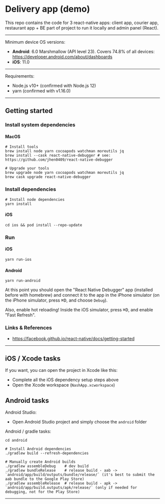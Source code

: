# Delivery app (demo)

This repo contains the code for 3 react-native apps: client app, courier app, restaurant app + BE part of project to run it locally and admin panel (React).

---

Minimum device OS versions:

-   **Android**: 6.0 Marshmallow (API level 23). Covers 74.8% of all devices: https://developer.android.com/about/dashboards
-   **iOS**: 11.0

---

Requirements:

-   Node.js v10+ (confirmed with Node.js 12)
-   yarn (confirmed with v1.16.0)

---

## Getting started

### Install system dependencies

#### MacOS

```shell
# Install tools
brew install node yarn cocoapods watchman moreutils jq
brew install --cask react-native-debugger # see: https://github.com/jhen0409/react-native-debugger

# Upgrade your tools
brew upgrade node yarn cocoapods watchman moreutils jq
brew cask upgrade react-native-debugger
```

### Install dependencies

```shell
# Install node dependencies
yarn install
```

#### iOS

```shell
cd ios && pod install --repo-update
```

### Run

#### iOS

```
yarn run-ios
```

#### Android

```shell
yarn run-android
```

At this point you should open the "React Native Debugger" app (installed before with homebrew) and connect it
to the app in the iPhone simulator (on the iPhone simulator, press <kbd>⌘</kbd><kbd>D</kbd>, and choose `Debug`).

Also, enable hot reloading! Inside the iOS simulator, press <kbd>⌘</kbd><kbd>D</kbd>, and enable "Fast Refresh".

### Links & References

-   https://facebook.github.io/react-native/docs/getting-started

---

## iOS / Xcode tasks

If you want, you can open the project in Xcode like this:

-   Complete all the iOS dependency setup steps above
-   Open the Xcode workspace (`NashApp.xcworkspace`)

## Android tasks

Android Studio:

-   Open Android Studio project and simply choose the `android` folder

Android / gradle tasks:

```shell
cd android

# Install Android dependencies
./gradlew build --refresh-dependencies

# Manually create Android builds
./gradlew assembleDebug    # dev build
./gradlew bundleRelease    # release build - aab -> `android/app/build/outputs/bundle/release/` (it's best to submit the aab bundle to the Google Play Store)
./gradlew assembleRelease  # release build - apk -> `android/app/build.outputs/apk/release/` (only if needed for debugging, not for the Play Store)
```

---
